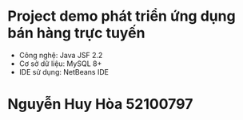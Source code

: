 <h1>Project demo phát triển ứng dụng bán hàng trực tuyến</h1>
<ul>
  <li>Công nghệ: Java JSF 2.2</li>
  <li>Cơ sở dữ liệu: MySQL 8+</li>
  <li>IDE sử dụng: NetBeans IDE</li>
</ul>
<h1>Nguyễn Huy Hòa 52100797</h1>